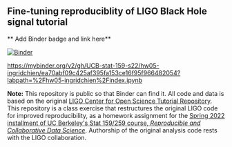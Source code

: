 ## Fine-tuning reproduciblity of LIGO Black Hole signal tutorial

** Add Binder badge and link here**

[![Binder](https://mybinder.org/badge_logo.svg)](https://mybinder.org/v2/gh/UCB-stat-159-s22/hw05-ingridchien/ea70abf09c425af395fa153ce16f95f966482054?labpath=%2Fhw05-ingridchien%2Findex.ipynb)

https://mybinder.org/v2/gh/UCB-stat-159-s22/hw05-ingridchien/ea70abf09c425af395fa153ce16f95f966482054?labpath=%2Fhw05-ingridchien%2Findex.ipynb

**Note:** This repository is public so that Binder can find it. All code and data is based on the original [LIGO Center for Open Science Tutorial Repository](https://github.com/losc-tutorial/LOSC_Event_tutorial). This repository is a class exercise that restructures the original LIGO code for improved reproducibility, as a homework assignment for the [Spring 2022 installment of UC Berkeley's Stat 159/259 course, _Reproducible and Collaborative Data Science_](https://ucb-stat-159-s22.github.io). Authorship of the original analysis code rests with the LIGO collaboration.
